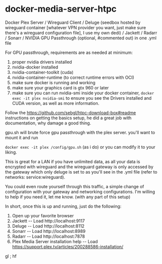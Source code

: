 # docker-media-server-htpc
Docker Plex Server / Wireguard Client / Deluge (seedbox hosted by wireguard container [whatever VPN provider you want, just make sure there's a wireguard configuration file], I use my own dedi) / Jackett / Radarr / Sonarr / NVIDIA GPU Passthrough (optional, #commented out) in one .yml file

For GPU passthrough, requirements are as needed at minimum:
1. proper nvidia drivers installed
2. nvidia-docker installed
3. nvidia-container-toolkit (cuda)
4. nvidia-container-runtime (to correct runtime errors with OCI)
5. make sure docker is running and working
6. make sure your graphics card is gtx 960 or later
7. make sure you can run nvidia-smi inside your docker container, <code>docker exec -it plex nvidia-smi</code> to ensure you see the Drivers installed and CUDA version, as well as more information.

Follow the https://github.com/sebgl/htpc-download-box#readme instructions on getting the basics setup, he did a great job with documentation, why damage a good thing.

gpu.sh will brute force gpu passthrough with the plex server. you'll want to mount it and run 

<code>docker exec -it plex /config/gpu.sh</code>
(as i do) or you can modify it to your liking.

This is great for a LAN if you have unlimited data, as all your data is encrypted with wireguard and the wireguard gateway is only accessed by the gateway which only deluge is set to as you'll see in the .yml file (refer to networks: service:wireguard). 

You could even route yourself through this traffic, a simple change of configuration with your gateway and networking configurations. I'm willing to help if you need it, let me know. (with any part of this setup)

In short, once this is up and running, just do the following:
1. Open up your favorite browser
2. Jackett -- Load http://localhost:9117
3. Deluge -- Load http://localhost:8112
4. Sonarr -- Load http://localhost:8989
5. Radarr -- Load http://localhost:7878
6. Plex Media Server installation help -- Load https://support.plex.tv/articles/200288586-installation/

gl ; hf
